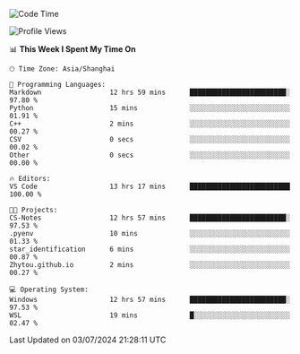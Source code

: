 <!--START_SECTION:waka-->
![Code Time](http://img.shields.io/badge/Code%20Time-1%2C821%20hrs%2054%20mins-blue)

![Profile Views](http://img.shields.io/badge/Profile%20Views-8-blue)

📊 **This Week I Spent My Time On** 

```text
🕑︎ Time Zone: Asia/Shanghai

💬 Programming Languages: 
Markdown                 12 hrs 59 mins      ████████████████████████░   97.80 % 
Python                   15 mins             ░░░░░░░░░░░░░░░░░░░░░░░░░   01.91 % 
C++                      2 mins              ░░░░░░░░░░░░░░░░░░░░░░░░░   00.27 % 
CSV                      0 secs              ░░░░░░░░░░░░░░░░░░░░░░░░░   00.02 % 
Other                    0 secs              ░░░░░░░░░░░░░░░░░░░░░░░░░   00.00 % 

🔥 Editors: 
VS Code                  13 hrs 17 mins      █████████████████████████   100.00 % 

🐱‍💻 Projects: 
CS-Notes                 12 hrs 57 mins      ████████████████████████░   97.53 % 
.pyenv                   10 mins             ░░░░░░░░░░░░░░░░░░░░░░░░░   01.33 % 
star_identification      6 mins              ░░░░░░░░░░░░░░░░░░░░░░░░░   00.87 % 
Zhytou.github.io         2 mins              ░░░░░░░░░░░░░░░░░░░░░░░░░   00.27 % 

💻 Operating System: 
Windows                  12 hrs 57 mins      ████████████████████████░   97.53 % 
WSL                      19 mins             █░░░░░░░░░░░░░░░░░░░░░░░░   02.47 % 
```


 Last Updated on 03/07/2024 21:28:11 UTC
<!--END_SECTION:waka-->